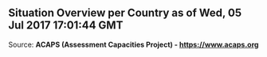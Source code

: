 ## Situation Overview per Country as of Wed, 05 Jul 2017 17:01:44 GMT

Source: **ACAPS (Assessment Capacities Project) - https://www.acaps.org**